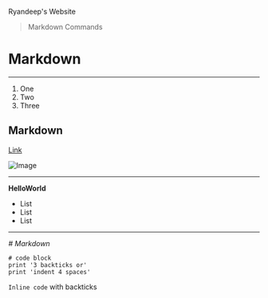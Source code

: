 Ryandeep's Website 

> Markdown Commands

# Markdown

---

1. One
2. Two
3. Three

## Markdown



[Link](https://ucsd.edu/)

![Image]([http://url/a.png](https://images.pexels.com/photos/158109/kodiak-brown-bear-adult-portrait-wildlife-158109.jpeg?cs=srgb&dl=pexels-pixabay-158109.jpg&fm=jpg))

---

**HelloWorld**

* List
* List
* List

---

*# Markdown*

```
# code block
print '3 backticks or'
print 'indent 4 spaces'
```

`Inline code` with backticks
